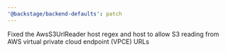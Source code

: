 ```yaml
---
'@backstage/backend-defaults': patch
---
```


Fixed the AwsS3UrlReader host regex and host to allow S3 reading from AWS virtual private cloud endpoint (VPCE) URLs
